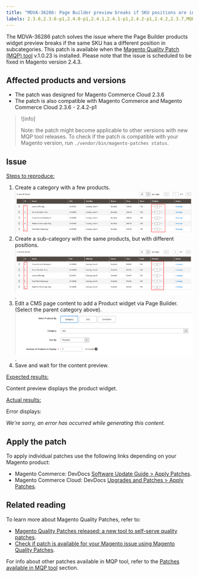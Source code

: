 ```yaml
---
title: "MDVA-36286: Page Builder preview breaks if SKU positions are in different categories"
labels: 2.3.6,2.3.6-p1,2.4.0-p1,2.4.1,2.4.1-p1,2.4.2-p1,2.4.2,2.3.7,MQP 1.0.23,MQP patches,Magento Commerce,Magento Commerce Cloud,Magento Quality Patches,support tools,products,Page Builder,SKU
---
```


The MDVA-36286 patch solves the issue where the Page Builder products widget preview breaks if the same SKU has a different position in subcategories. This patch is available when the [Magento Quality Patch (MQP) tool](https://devdocs.magento.com/guides/v2.4/comp-mgr/patching.html#mqp) v.1.0.23 is installed. Please note that the issue is scheduled to be fixed in Magento version 2.4.3.

## Affected products and versions

* The patch was designed for Magento Commerce Cloud 2.3.6
* The patch is also compatible with Magento Commerce and Magento Commerce Cloud 2.3.6 - 2.4.2-p1

>![info]
>
>Note: the patch might become applicable to other versions with new MQP tool releases. To check if the patch is compatible with your Magento version, run `./vendor/bin/magento-patches status`.

## Issue

<ins>Steps to reproduce:</ins>

1. Create a category with a few products.
        ![products_magento_ordered.png](assets/products_magento_ordered.png)  
1. Create a sub-category with the same products, but with different positions.
        ![products_magento_different_position.png](assets/products_magento_different_position.png).
1. Edit a CMS page content to add a Product widget via Page Builder. (Select the parent category above).
        ![cms_page_magento.png](assets/cms_page_magento.png).
1. Save and wait for the content preview.

<ins>Expected results:</ins>

Content preview displays the product widget.

<ins>Actual results:</ins>

Error displays:

*We're sorry, an error has occurred while generating this content.*

## Apply the patch

To apply individual patches use the following links depending on your Magento product:

* Magento Commerce: DevDocs [Software Update Guide > Apply Patches](https://devdocs.magento.com/guides/v2.4/comp-mgr/patching/mqp.html).
* Magento Commerce Cloud: DevDocs [Upgrades and Patches > Apply Patches](https://devdocs.magento.com/cloud/project/project-patch.html).

## Related reading

To learn more about Magento Quality Patches, refer to:

* [Magento Quality Patches released: a new tool to self-serve quality patches](https://support.magento.com/hc/en-us/articles/360047139492).
* [Check if patch is available for your Magento issue using Magento Quality Patches](https://support.magento.com/hc/en-us/articles/360047125252).

For info about other patches available in MQP tool, refer to the [Patches available in MQP tool](https://support.magento.com/hc/en-us/sections/360010506631-Patches-available-in-MQP-tool-) section.
